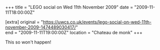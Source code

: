 +++
title = "LEGO social on Wed 11th November 2009"
date = "2009-11-11T18:00:00Z"

[extra]
original = "https://uwcs.co.uk/events/lego-social-on-wed-11th-november-2009-1474489030417/"    
end = "2009-11-11T19:00:00Z"
location = "Chateau de monk"
+++

This so won't happen\!

